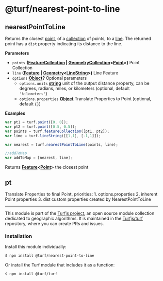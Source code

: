 # @turf/nearest-point-to-line

<!-- Generated by documentation.js. Update this documentation by updating the source code. -->

## nearestPointToLine

Returns the closest [point](https://tools.ietf.org/html/rfc7946#section-3.1.2), of a [collection](https://tools.ietf.org/html/rfc7946#section-3.3) of points, to a [line](https://tools.ietf.org/html/rfc7946#section-3.1.4).
The returned point has a `dist` property indicating its distance to the line.

**Parameters**

-   `points` **([FeatureCollection](https://tools.ietf.org/html/rfc7946#section-3.3) \| [GeometryCollection](https://tools.ietf.org/html/rfc7946#section-3.1.8)&lt;[Point](https://tools.ietf.org/html/rfc7946#section-3.1.2)>)** Point Collection
-   `line` **([Feature](https://tools.ietf.org/html/rfc7946#section-3.2) \| [Geometry](https://tools.ietf.org/html/rfc7946#section-3.1)&lt;[LineString](https://tools.ietf.org/html/rfc7946#section-3.1.4)>)** Line Feature
-   `options` **[Object](https://developer.mozilla.org/en-US/docs/Web/JavaScript/Reference/Global_Objects/Object)?** Optional parameters
    -   `options.units` **[string](https://developer.mozilla.org/en-US/docs/Web/JavaScript/Reference/Global_Objects/String)** unit of the output distance property, can be degrees, radians, miles, or kilometers (optional, default `'kilometers'`)
    -   `options.properties` **[Object](https://developer.mozilla.org/en-US/docs/Web/JavaScript/Reference/Global_Objects/Object)** Translate Properties to Point (optional, default `{}`)

**Examples**

```javascript
var pt1 = turf.point([0, 0]);
var pt2 = turf.point([0.5, 0.5]);
var points = turf.featureCollection([pt1, pt2]);
var line = turf.lineString([[1,1], [-1,1]]);

var nearest = turf.nearestPointToLine(points, line);

//addToMap
var addToMap = [nearest, line];
```

Returns **[Feature](https://tools.ietf.org/html/rfc7946#section-3.2)&lt;[Point](https://tools.ietf.org/html/rfc7946#section-3.1.2)>** the closest point

## pt

Translate Properties to final Point, priorities:
1\. options.properties
2\. inherent Point properties
3\. dist custom properties created by NearestPointToLine

<!-- This file is automatically generated. Please don't edit it directly:
if you find an error, edit the source file (likely index.js), and re-run
./scripts/generate-readmes in the turf project. -->

---

This module is part of the [Turfjs project](http://turfjs.org/), an open source
module collection dedicated to geographic algorithms. It is maintained in the
[Turfjs/turf](https://github.com/Turfjs/turf) repository, where you can create
PRs and issues.

### Installation

Install this module individually:

```sh
$ npm install @turf/nearest-point-to-line
```

Or install the Turf module that includes it as a function:

```sh
$ npm install @turf/turf
```
